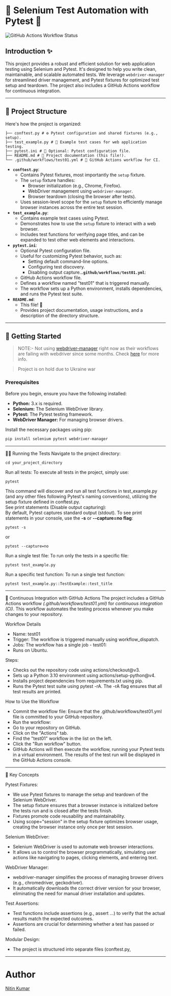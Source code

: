 # 🧪 Selenium Test Automation with Pytest 🚀

<!-- [![Project Status](https://github.com/nitinkumar30/pytest_with_githubActions/actions/workflows/test01.yml/badge.svg)](https://github.com/nitinkumar30/pytest_with_githubActions/actions/workflows/test01.yml) -->

![GitHub Actions Workflow Status](https://img.shields.io/github/actions/workflow/status/nitinkumar30/pytest_with_githubActions/actions%2Fworkflows%2Ftest01.yml?branch=master)

## Introduction ✨

This project provides a robust and efficient solution for web application testing using Selenium and Pytest. It's designed to help you write clean, maintainable, and scalable automated tests. We leverage `webdriver-manager` for streamlined driver management, and Pytest fixtures for optimized test setup and teardown.  The project also includes a GitHub Actions workflow for continuous integration.

---
## 📂 Project Structure

Here's how the project is organized:

```
├── conftest.py # ⚙️ Pytest configuration and shared fixtures (e.g., setup).  
├── test_example.py # 🧪 Example test cases for web application testing.  
├── pytest.ini # 📝 Optional: Pytest configuration file.  
├── README.md # 📖 Project documentation (this file!).  
└── .github/workflows/test01.yml # 🤖 GitHub Actions workflow for CI.  
```

* **`conftest.py`**:
    * Contains Pytest fixtures, most importantly the `setup` fixture.
    * The `setup` fixture handles:
        * Browser initialization (e.g., Chrome, Firefox).
        * WebDriver management using `webdriver-manager`.
        * Browser teardown (closing the browser after tests).
    * Uses session-level scope for the `setup` fixture to efficiently manage browser instances across the entire test session.
* **`test_example.py`**:
    * Contains example test cases using Pytest.
    * Demonstrates how to use the `setup` fixture to interact with a web browser.
    * Includes test functions for verifying page titles, and can be expanded to test other web elements and interactions.
* **`pytest.ini`**:
    * Optional Pytest configuration file.
    * Useful for customizing Pytest behavior, such as:
        * Setting default command-line options.
        * Configuring test discovery.
        * Disabling output capture.**`.github/workflows/test01.yml`**:
    * GitHub Actions workflow file.
    * Defines a workflow named "test01" that is triggered manually.
    * The workflow sets up a Python environment, installs dependencies, and runs the Pytest test suite.
* **`README.md`**:
    * This file! 📖
    * Provides project documentation, usage instructions, and a description of the directory structure.

---
## 🚀 Getting Started

> NOTE:- Not using [webdriver-manager](https://pypi.org/project/webdriver-manager/) right now as their workflows are failing with webdriver since some months. Check [here](https://github.com/SergeyPirogov/webdriver_manager/actions/workflows/test.yml) for more info. 

> Project is on hold due to Ukraine war 

### Prerequisites

Before you begin, ensure you have the following installed:

* **Python:** 3.x is required.
* **Selenium:** The Selenium WebDriver library.
* **Pytest:** The Pytest testing framework.
* **WebDriver Manager:** For managing browser drivers.

Install the necessary packages using pip:

```bash
pip install selenium pytest webdriver-manager
```
---
🏃‍♀️ Running the Tests
Navigate to the project directory:
```commandline
cd your_project_directory
```

Run all tests:
To execute all tests in the project, simply use:  
```commandline
pytest
```

This command will discover and run all test functions in test_example.py (and any other files following Pytest's naming conventions), utilizing the setup fixture defined in conftest.py.  
See print statements (Disable output capturing):  
By default, Pytest captures standard output (stdout). To see print statements in your console, use the **-s** or **--capture=no flag**:

```commandline
pytest -s
```

or
```commandline
pytest --capture=no
```

Run a single test file: To run only the tests in a specific file:
```commandline
pytest test_example.py
```

Run a specific test function: To run a single test function:
```commandline
pytest test_example.py::TestExample::test_title
```
---
🤖 Continuous Integration with GitHub Actions
The project includes a GitHub Actions workflow _(.github/workflows/test01.yml)_ for _continuous integration (CI)_. This workflow automates the testing process whenever you make changes to your repository.  

Workflow Details
* Name: test01
* Trigger: The workflow is triggered manually using workflow_dispatch.
* Jobs: The workflow has a single job - test01:
* Runs on Ubuntu.  

Steps:
* Checks out the repository code using actions/checkout@v3.
* Sets up a Python 3.10 environment using actions/setup-python@v4.
* Installs project dependencies from requirements.txt using pip.
* Runs the Pytest test suite using pytest -rA. The -rA flag ensures that all test results are printed.

How to Use the Workflow
* Commit the workflow file: Ensure that the .github/workflows/test01.yml file is committed to your GitHub repository.
* Run the workflow:
* Go to your repository on GitHub.
* Click on the "Actions" tab.
* Find the "test01" workflow in the list on the left.
* Click the "Run workflow" button.
* GitHub Actions will then execute the workflow, running your Pytest tests in a virtual environment. The results of the test run will be displayed in the GitHub Actions console.

---
🎯 Key Concepts  

Pytest Fixtures:  
* We use Pytest fixtures to manage the setup and teardown of the Selenium WebDriver.
* The setup fixture ensures that a browser instance is initialized before the tests run and is closed after the tests finish.
* Fixtures promote code reusability and maintainability.
* Using scope="session" in the setup fixture optimizes browser usage, creating the browser instance only once per test session.

Selenium WebDriver:
* Selenium WebDriver is used to automate web browser interactions.
* It allows us to control the browser programmatically, simulating user actions like navigating to pages, clicking elements, and entering text.

WebDriver Manager:
* webdriver-manager simplifies the process of managing browser drivers (e.g., chromedriver, geckodriver).
* It automatically downloads the correct driver version for your browser, eliminating the need for manual driver installation and updates.

Test Assertions:
* Test functions include assertions (e.g., assert ...) to verify that the actual results match the expected outcomes.
* Assertions are crucial for determining whether a test has passed or failed.

Modular Design:
* The project is structured into separate files (conftest.py,

---

# Author

[Nitin Kumar](https://linkedin.com/in/nitin30kumar/)
